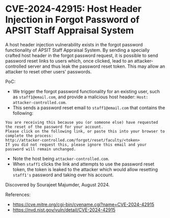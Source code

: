 # CVE-2024-42915: Host Header Injection in Forgot Password of APSIT Staff Appraisal System

A host header injection vulnerability exists in the forgot password functionality of APSIT Staff Appraisal System. By sending a specially crafted host header in the forgot password request, it is possible to send password reset links to users which, once clicked, lead to an attacker-controlled server and thus leak the password reset token. This may allow an attacker to reset other users' passwords.

PoC: 

- We trigger the forgot password functionality for an existing user, such as `staff1@email.com`, and provide a malicious host header: `Host: attacker-controlled.com`.
- This sends a password reset email to `staff1@email.com` that contains the following:
```
You are receiving this because you (or someone else) have requested the reset of the password for your account.
Please click on the following link, or paste this into your browser to complete the process:
http://attacker-controlled.com/forgot/reset/faculty/<token> 
If you did not request this, please ignore this email and your password will remain unchanged.
```
- Note the host being `attacker-controlled.com`.
- When `staff1` clicks the link and attempts to use the password reset token, the token is leaked to the attacker which would allow resetting `staff1's` password and taking over his account.

Discovered by Sourajeet Majumder, August 2024.

References:

- https://cve.mitre.org/cgi-bin/cvename.cgi?name=CVE-2024-42915
- https://nvd.nist.gov/vuln/detail/CVE-2024-42915
